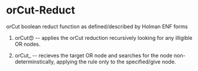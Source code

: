 # orCut-Reduct
orCut boolean reduct function as defined/described by Holman ENF forms

1. orCut😍 -- applies the orCut reduction recursively looking for any illigible OR nodes.

2. orCut_ -- recieves the target OR node and searches for the node non-determinstically, applying the rule only to the specified/give node.
